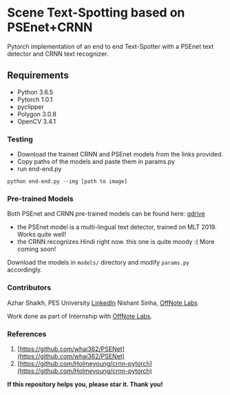 # Scene Text-Spotting based on PSEnet+CRNN
Pytorch implementation of an end to end Text-Spotter with a PSEnet text detector and CRNN text recognizer.

## Requirements
- Python 3.6.5
- Pytorch 1.0.1
- pyclipper
- Polygon 3.0.8
- OpenCV 3.4.1

### Testing
- Download the trained CRNN and PSEnet models from the links provided.
- Copy paths of the models and paste them in params.py
- run end-end.py
```
python end-end.py --img [path to image]
```

### Pre-trained Models

Both PSEnet and CRNN pre-trained models can be found here: [gdrive](https://drive.google.com/open?id=1Bza5tAACtqtLNLxg7ws6rzRrSeW1-Jp6)

* the PSEnet model is a multi-lingual text detector, trained on MLT 2019. Works quite well!
* the CRNN recognizes Hindi right now. this one is quite moody :( More coming soon!

Download the models in `models/` directory and modify `params.py` accordingly.

### Contributors

Azhar Shaikh, PES University [LinkedIn](https://www.linkedin.com/in/azhar-shaikh-b61892137)
Nishant Sinha, [OffNote Labs](https://github.com/ofnote)

Work done as part of Internship with [OffNote Labs](http://offnote.co).

### References
1. [https://github.com/whai362/PSENet](https://github.com/whai362/PSENet)
2. [https://github.com/Holmeyoung/crnn-pytorch](https://github.com/Holmeyoung/crnn-pytorch)

**If this repository helps you, please star it. Thank you!**








